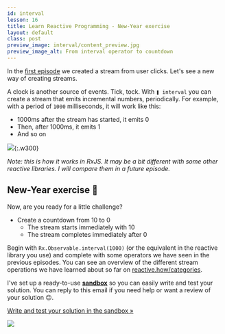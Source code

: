 ```yaml
---
id: interval
lesson: 16
title: Learn Reactive Programming - New-Year exercise
layout: default
class: post
preview_image: interval/content_preview.jpg
preview_image_alt: From interval operator to countdown
---
```


In the [first episode](/fromEvent) we created a stream from user clicks. Let's see a new way of creating streams.

A clock is another source of events. Tick, tock. With `❚ interval` you can create a stream that emits incremental numbers, periodically. For example, with a period of `1000` milliseconds, it will work like this:

- 1000ms after the stream has started, it emits 0
- Then, after 1000ms, it emits 1
- And so on

![](img/interval/interval.gif){:.w300}

_Note: this is how it works in RxJS. It may be a bit different with some other reactive libraries. I will compare them in a future episode._

## New-Year exercise 🎉

Now, are you ready for a little challenge? 

- Create a countdown from 10 to 0
    - The stream starts immediately with 10
    - The stream completes immediately after 0

Begin with `Rx.Observable.interval(1000)` (or the equivalent in the reactive library you use) and complete with some operators we have seen in the previous episodes. You can see an overview of the different stream operations we have learned about so far on [reactive.how/categories](http://reactive.how/categories).

I've set up a ready-to-use [**sandbox**](http://jsbin.com/cuqezim/edit?js,output) so you can easily write and test your solution. You can reply to this email if you need help or want a review of your solution 😉.

[Write and test your solution in the sandbox »](http://jsbin.com/cuqezim/edit?js,output)

![](img/interval/interval-countdown.jpg)